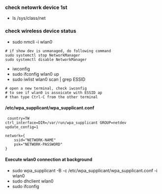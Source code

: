 ### check netowrk device 1st
* ls /sys/class/net
### check wireless device status
* sudo nmcli -i wlan0
```
# if show dev is unmanaged, do following command
sudo systemctl stop NetworkManager
sudo systemctl disable NetworkManager
```
* iwconfig
* sudo ifconfig wlan0 up
* sudo iwlist wlan0 scan | grep ESSID
```
# open a new terminal, check iwconfig
# to see if wlan0 is assoicate with ESSID ap
# than type Ctrl-C from the other terminal
```
#### /etc/wpa_supplicant/wpa_supplicant.conf
```
 country=TW
ctrl_interface=DIR=/var/run/wpa_supplicant GROUP=netdev
update_config=1

network={
    ssid="NETWORK-NAME"
    psk="NETWORK-PASSWORD"
}
```
#### Execute wlan0 connection at background
* sudo wpa_supplicant -B -c /etc/wpa_supplicant/wpa_supplicant.conf -i wlan0
* sudo dhclient wlan0
* sudo ifconfig
